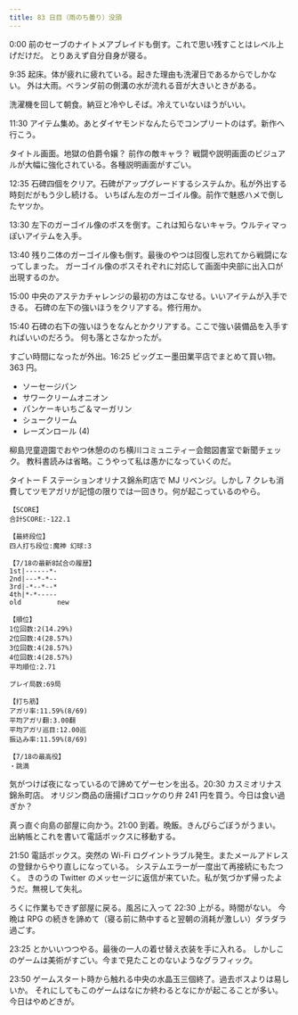 ```yaml
---
title: 83 日目（雨のち曇り）没頭
---
```


0:00 前のセーブのナイトメアブレイドも倒す。これで思い残すことはレベル上げだけだ。
とりあえず自分自身が寝る。

9:35 起床。体が疲れに疲れている。起きた理由も洗濯日であるからでしかない。
外は大雨。ベランダ前の側溝の水が流れる音が大きいときがある。

洗濯機を回して朝食。納豆と冷やしそば。冷えていないほうがいい。

11:30 アイテム集め。あとダイヤモンドなんたらでコンプリートのはず。新作へ行こう。

タイトル画面。地獄の伯爵令嬢？ 前作の敵キャラ？
戦闘や説明画面のビジュアルが大幅に強化されている。各種説明画面がすごい。

12:35 石碑四個をクリア。石碑がアップグレードするシステムか。私が外出する時刻だがもう少し続ける。
いちばん左のガーゴイル像。前作で魅惑ハメで倒したヤツか。

13:30 左下のガーゴイル像のボスを倒す。これは知らないキャラ。ウルティマっぽいアイテムを入手。

13:40 残り二体のガーゴイル像も倒す。最後のやつは回復し忘れてから戦闘になってしまった。
ガーゴイル像のボスそれぞれに対応して画面中央部に出入口が出現するのか。

15:00 中央のアステカチャレンジの最初の方はこなせる。いいアイテムが入手できる。
石碑の左下の強いほうをクリアする。修行用か。

15:40 石碑の右下の強いほうをなんとかクリアする。ここで強い装備品を入手すればいいのだろう。
何も落とさなかったが。

すごい時間になったが外出。16:25 ビッグエー墨田業平店でまとめて買い物。363 円。

* ソーセージパン
* サワークリームオニオン
* パンケーキいちご＆マーガリン
* シュークリーム
* レーズンロール (4)

柳島児童遊園でおやつ休憩ののち横川コミュニティー会館図書室で新聞チェック。
教科書読みは省略。こうやって私は愚かになっていくのだ。

タイトー F ステーションオリナス錦糸町店で MJ リベンジ。しかし 7 クレも消費してツモアガリが記憶の限りでは一回きり。何が起こっているのやら。

```text
【SCORE】
合計SCORE:-122.1

【最終段位】
四人打ち段位:魔神 幻球:3

【7/18の最新8試合の履歴】
1st|------*-
2nd|---*-*--
3rd|-*--*--*
4th|*-*-----
old         new

【順位】
1位回数:2(14.29%)
2位回数:4(28.57%)
3位回数:4(28.57%)
4位回数:4(28.57%)
平均順位:2.71

プレイ局数:69局

【打ち筋】
アガリ率:11.59%(8/69)
平均アガリ翻:3.00翻
平均アガリ巡目:12.00巡
振込み率:11.59%(8/69)

【7/18の最高役】
・跳満
```

気がつけば夜になっているので諦めてゲーセンを出る。20:30 カスミオリナス錦糸町店。
オリジン商品の唐揚げコロッケのり弁 241 円を買う。今日は食い過ぎか？

真っ直ぐ向島の部屋に向かう。21:00 到着。晩飯。きんぴらごぼうがうまい。
出納帳とこれを書いて電話ボックスに移動する。

21:50 電話ボックス。突然の Wi-Fi ログイントラブル発生。またメールアドレスの登録からやり直しになっている。
システムエラーが一度出て再接続にもたつく。
きのうの Twitter のメッセージに返信が来ていた。私が気づかず帰ったようだ。無視して失礼。

ろくに作業もできず部屋に戻る。風呂に入って 22:30 上がる。時間がない。
今晩は RPG の続きを諦めて（寝る前に熱中すると翌朝の消耗が激しい）ダラダラ過ごす。

23:25 とかいいつつやる。最後の一人の着せ替え衣装を手に入れる。
しかしこのゲームは美術がすごい。今まで見たことのないようなグラフィック。

23:50 ゲームスタート時から触れる中央の水晶玉三個終了。過去ボスよりは易しいか。
それにしてもこのゲームはなにか終わるとなにかが起こることが多い。今日はやめどきが。
